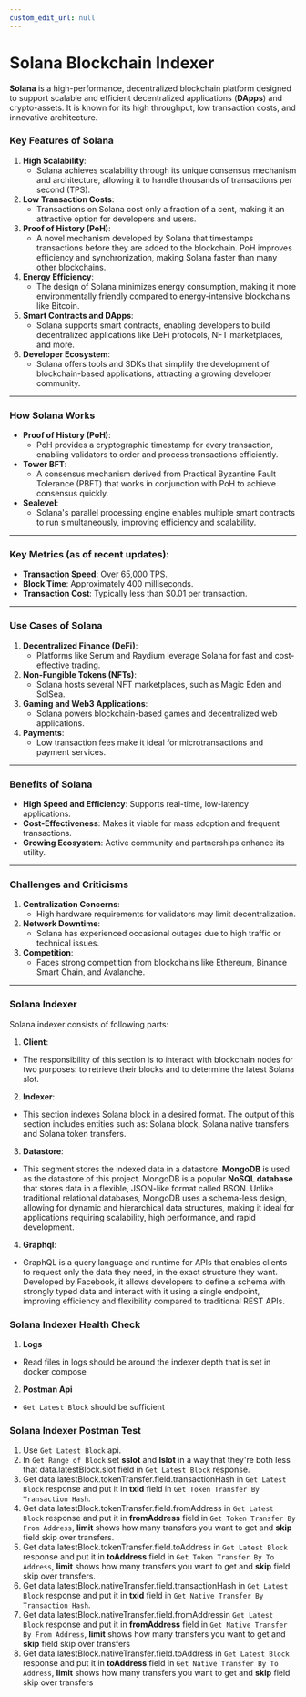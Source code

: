 ```yaml
---
custom_edit_url: null
---
```


# Solana Blockchain Indexer

**Solana** is a high-performance, decentralized blockchain platform designed to support scalable and efficient decentralized applications (**DApps**) and crypto-assets. It is known for its high throughput, low transaction costs, and innovative architecture.

### Key Features of Solana

1.  **High Scalability**:
    *   Solana achieves scalability through its unique consensus mechanism and architecture, allowing it to handle thousands of transactions per second (TPS).
2.  **Low Transaction Costs**:
    *   Transactions on Solana cost only a fraction of a cent, making it an attractive option for developers and users.
3.  **Proof of History (PoH)**:
    *   A novel mechanism developed by Solana that timestamps transactions before they are added to the blockchain. PoH improves efficiency and synchronization, making Solana faster than many other blockchains.
4.  **Energy Efficiency**:
    *   The design of Solana minimizes energy consumption, making it more environmentally friendly compared to energy-intensive blockchains like Bitcoin.
5.  **Smart Contracts and DApps**:
    *   Solana supports smart contracts, enabling developers to build decentralized applications like DeFi protocols, NFT marketplaces, and more.
6.  **Developer Ecosystem**:
    *   Solana offers tools and SDKs that simplify the development of blockchain-based applications, attracting a growing developer community.

* * *

### How Solana Works

*   **Proof of History (PoH)**:
    *   PoH provides a cryptographic timestamp for every transaction, enabling validators to order and process transactions efficiently.
*   **Tower BFT**:
    *   A consensus mechanism derived from Practical Byzantine Fault Tolerance (PBFT) that works in conjunction with PoH to achieve consensus quickly.
*   **Sealevel**:
    *   Solana's parallel processing engine enables multiple smart contracts to run simultaneously, improving efficiency and scalability.

* * *

### Key Metrics (as of recent updates):

*   **Transaction Speed**: Over 65,000 TPS.
*   **Block Time**: Approximately 400 milliseconds.
*   **Transaction Cost**: Typically less than $0.01 per transaction.

* * *

### Use Cases of Solana

1.  **Decentralized Finance (DeFi)**:
    *   Platforms like Serum and Raydium leverage Solana for fast and cost-effective trading.
2.  **Non-Fungible Tokens (NFTs)**:
    *   Solana hosts several NFT marketplaces, such as Magic Eden and SolSea.
3.  **Gaming and Web3 Applications**:
    *   Solana powers blockchain-based games and decentralized web applications.
4.  **Payments**:
    *   Low transaction fees make it ideal for microtransactions and payment services.

* * *

### Benefits of Solana

*   **High Speed and Efficiency**: Supports real-time, low-latency applications.
*   **Cost-Effectiveness**: Makes it viable for mass adoption and frequent transactions.
*   **Growing Ecosystem**: Active community and partnerships enhance its utility.

* * *

### Challenges and Criticisms

1.  **Centralization Concerns**:
    *   High hardware requirements for validators may limit decentralization.
2.  **Network Downtime**:
    *   Solana has experienced occasional outages due to high traffic or technical issues.
3.  **Competition**:
    *   Faces strong competition from blockchains like Ethereum, Binance Smart Chain, and Avalanche.

* * *

### Solana Indexer

Solana indexer consists of following parts:

1.  **Client**:
  *   The responsibility of this section is to interact with blockchain nodes for two purposes: to retrieve their blocks and to determine the latest Solana slot.
2.  **Indexer**:
  *   This section indexes Solana block in a desired format. The output of this section includes entities such as: Solana block, Solana native transfers and Solana token transfers. 

3.  **Datastore**:
  *   This segment stores the indexed data in a datastore. **MongoDB** is used as the datastore of this project. MongoDB is a popular **NoSQL database** that stores data in a flexible, JSON-like format called BSON. Unlike traditional relational databases, MongoDB uses a schema-less design, allowing for dynamic and hierarchical data structures, making it ideal for applications requiring scalability, high performance, and rapid development.
4.  **Graphql**:
  *   GraphQL is a query language and runtime for APIs that enables clients to request only the data they need, in the exact structure they want. Developed by Facebook, it allows developers to define a schema with strongly typed data and interact with it using a single endpoint, improving efficiency and flexibility compared to traditional REST APIs.

### Solana Indexer Health Check

1. **Logs**
 *   Read files in logs should be around the indexer depth that is set in docker compose
2. **Postman Api**
 *   `Get Latest Block` should be sufficient

### Solana Indexer Postman Test

1. Use `Get Latest Block` api.
2. In `Get Range of Block` set **sslot** and **lslot** in a way that they're both less that data.latestBlock.slot field in `Get Latest Block` response.
3. Get data.latestBlock.tokenTransfer.field.transactionHash in `Get Latest Block` response and put it in **txid** field in `Get Token Transfer By Transaction Hash`.
4. Get data.latestBlock.tokenTransfer.field.fromAddress in `Get Latest Block` response and put it in **fromAddress** field in `Get Token Transfer By From Address`, **limit** shows how many transfers you want to get and **skip** field skip over transfers.
5. Get data.latestBlock.tokenTransfer.field.toAddress in `Get Latest Block` response and put it in **toAddress** field in `Get Token Transfer By To Address`, **limit** shows how many transfers you want to get and **skip** field skip over transfers.
6. Get data.latestBlock.nativeTransfer.field.transactionHash in `Get Latest Block` response and put it in **txid** field in `Get Native Transfer By Transaction Hash`.
7. Get data.latestBlock.nativeTransfer.field.fromAddressin `Get Latest Block` response and put it in **fromAddress** field in `Get Native Transfer By From Address`, **limit** shows how many transfers you want to get and **skip** field skip over transfers
8. Get data.latestBlock.nativeTransfer.field.toAddress in `Get Latest Block` response and put it in **toAddress** field in `Get Native Transfer By To Address`, **limit** shows how many transfers you want to get and **skip** field skip over transfers